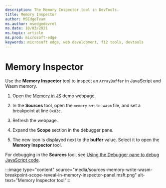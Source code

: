 ```yaml
---
description: The Memory Inspector tool in DevTools.
title: Memory Inspector
author: MSEdgeTeam
ms.author: msedgedevrel
ms.date: 10/03/2021
ms.topic: article
ms.prod: microsoft-edge
keywords: microsoft edge, web development, f12 tools, devtools
---
```

# Memory Inspector

<!-- keep for Find:
The **Memory Inspector** tool in Microsoft Edge DevTools is also called the **Memory Inspector** panel or the **Memory Inspector** tab. -->

<!-- check other doc set -->

Use the **Memory Inspector** tool to inspect an `ArrayBuffer` in JavaScript and Wasm memory.

1. Open the [Memory in JS](https://memory-inspector.glitch.me/demo-js.html) demo webpage.

1. In the **Sources** tool, open the `memory-write-wasm` file, and set a breakpoint at line `0x03c`.

1. Refresh the webpage.

1. Expand the **Scope** section in the debugger pane.

1. The new icon is displayed next to the **buffer** value.  Select it to open the **Memory Inspector** tool.

For debugging in the **Sources** tool, see [Using the Debugger pane to debug JavaScript code](../sources/index.md#using-the-debugger-pane-to-debug-javascript-code).

:::image type="content" source="media/sources-memory-write-wasm-breakpoint-scope-reveal-in-memory-inspector-panel.msft.png" alt-text="Memory Inspector tool":::


<!-- ====================================================================== -->
<!-- ## See also -->

<!-- copyied content to present file already * [New Memory Inspector tool](../whats-new/2021/04/devtools.md#new-memory-inspector-tool) in _What's New In DevTools (Microsoft Edge 91)_. -->
